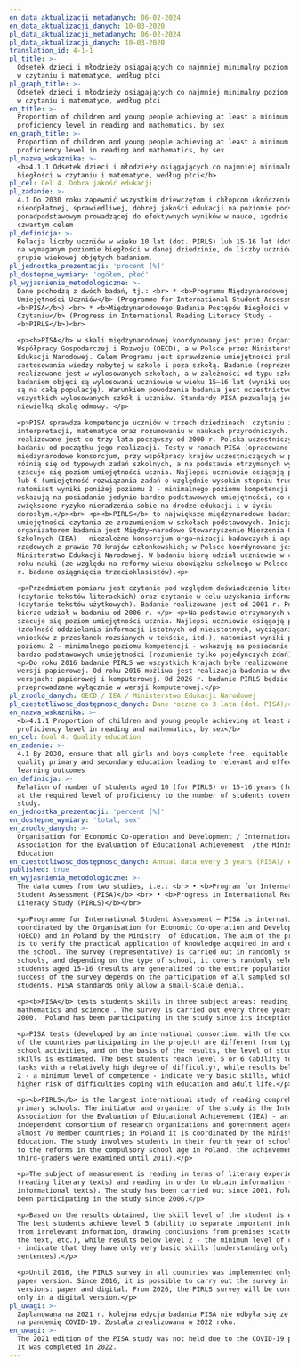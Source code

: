 ```yaml
---
en_data_aktualizacji_metadanych: 06-02-2024
en_data_aktualizacji_danych: 10-03-2020
pl_data_aktualizacji_metadanych: 06-02-2024
pl_data_aktualizacji_danych: 10-03-2020
translation_id: 4-1-1
pl_title: >-
  Odsetek dzieci i młodzieży osiągających co najmniej minimalny poziom biegłości
  w czytaniu i matematyce, według płci
pl_graph_title: >-
  Odsetek dzieci i młodzieży osiągających co najmniej minimalny poziom biegłości
  w czytaniu i matematyce, według płci
en_title: >-
  Proportion of children and young people achieving at least a minimum
  proficiency level in reading and mathematics, by sex
en_graph_title: >-
  Proportion of children and young people achieving at least a minimum
  proficiency level in reading and mathematics, by sex
pl_nazwa_wskaznika: >-
  <b>4.1.1 Odsetek dzieci i młodzieży osiągających co najmniej minimalny poziom
  biegłości w czytaniu i matematyce, według płci</b>
pl_cel: Cel 4. Dobra jakość edukacji
pl_zadanie: >-
  4.1 Do 2030 roku zapewnić wszystkim dziewczętom i chłopcom ukończenie
  nieodpłatnej, sprawiedliwej, dobrej jakości edukacji na poziomie podstawowym i
  ponadpodstawowym prowadzącej do efektywnych wyników w nauce, zgodnie z
  czwartym celem
pl_definicja: >-
  Relacja liczby uczniów w wieku 10 lat (dot. PIRLS) lub 15-16 lat (dot. PISA)
  na wymaganym poziomie biegłości w danej dziedzinie, do liczby uczniów w danej
  grupie wiekowej objętych badaniem.
pl_jednostka_prezentacji: 'procent [%]'
pl_dostepne_wymiary: 'ogółem, płeć'
pl_wyjasnienia_metodologiczne: >-
  Dane pochodzą z dwóch badań, tj.: <br> * <b>Programu Międzynarodowej Oceny
  Umiejętności Uczniów</b> (Programme for International Student Assessment –
  <b>PISA</b>) <br> * <b>Międzynarodowego Badania Postępów Biegłości w
  Czytaniu</b> (Progress in International Reading Literacy Study -
  <b>PIRLS</b>)<br>

  <p><b>PISA</b> w skali międzynarodowej koordynowany jest przez Organizację
  Współpracy Gospodarczej i Rozwoju (OECD), a w Polsce przez Ministerstwo
  Edukacji Narodowej. Celem Programu jest sprawdzenie umiejętności praktycznego
  zastosowania wiedzy nabytej w szkole i poza szkołą. Badanie (reprezentacyjne)
  realizowane jest w wylosowanych szkołach, a w zależności od typu szkoły
  badaniem objęci są wylosowani uczniowie w wieku 15–16 lat (wyniki uogólniane
  są na całą populację). Warunkiem powodzenia badania jest uczestnictwo w nim
  wszystkich wylosowanych szkół i uczniów. Standardy PISA pozwalają jedynie na
  niewielką skalę odmowy. </p>

  <p>PISA sprawdza kompetencje uczniów w trzech dziedzinach: czytaniu i
  interpretacji, matematyce oraz rozumowaniu w naukach przyrodniczych. Badanie
  realizowane jest co trzy lata począwszy od 2000 r. Polska uczestniczy w
  badaniu od początku jego realizacji. Testy w ramach PISA (opracowane przez
  międzynarodowe konsorcjum, przy współpracy krajów uczestniczących w projekcie)
  różnią się od typowych zadań szkolnych, a na podstawie otrzymanych wyników
  szacuje się poziom umiejętności ucznia. Najlepsi uczniowie osiągają poziom 5
  lub 6 (umiejętność rozwiązania zadań o względnie wysokim stopniu trudności),
  natomiast wyniki poniżej poziomu 2 - minimalnego poziomu kompetencji -
  wskazują na posiadanie jedynie bardzo podstawowych umiejętności, co oznacza
  zwiększone ryzyko nieradzenia sobie na drodze edukacji i w życiu
  dorosłym.</p><br> <p><b>PIRLS</b> to największe międzynarodowe badanie
  umiejętności czytania ze zrozumieniem w szkołach podstawowych. Inicjatorem i
  organizatorem badania jest Między¬narodowe Stowarzyszenie Mierzenia Osiągnięć
  Szkolnych (IEA) – niezależne konsorcjum orga¬nizacji badawczych i agencji
  rządowych z prawie 70 krajów członkowskich; w Polsce koordynowane jest przez
  Ministerstwo Edukacji Narodowej. W badaniu biorą udział uczniowie w czwartym
  roku nauki (ze względu na reformy wieku obowiązku szkolnego w Polsce do 2011
  r. badano osiągnięcia trzecioklasistów).<p>

  <p>Przedmiotem pomiaru jest czytanie pod względem doświadczenia literackiego
  (czytanie tekstów literackich) oraz czytanie w celu uzyskania informacji
  (czytanie tekstów użytkowych). Badanie realizowane jest od 2001 r. Polska
  bierze udział w badaniu od 2006 r. </p> <p>Na podstawie otrzymanych wyników
  szacuje się poziom umiejętności ucznia. Najlepsi uczniowie osiągają poziom 5
  (zdolność oddzielania informacji istotnych od nieistotnych, wyciąganie
  wniosków z przesłanek rozsianych w tekście, itd.), natomiast wyniki poniżej
  poziomu 2 - minimalnego poziomu kompetencji - wskazują na posiadanie jedynie
  bardzo podstawowych umiejętności (rozumienie tylko pojedynczych zdań).</p>
  <p>Do roku 2016 badanie PIRLS we wszystkich krajach było realizowane tylko w
  wersji papierowej. Od roku 2016 możliwa jest realizacja badania w dwóch
  wersjach: papierowej i komputerowej. Od 2026 r. badanie PIRLS będzie
  przeprowadzane wyłącznie w wersji komputerowej.</p>
pl_zrodlo_danych: OECD / IEA / Ministerstwo Edukacji Narodowej
pl_czestotliwosc_dostępnosc_danych: Dane roczne co 3 lata (dot. PISA)/co 5 lat (dot. PIRLS); od 2011 r.
en_nazwa_wskaznika: >-
  <b>4.1.1 Proportion of children and young people achieving at least a minimum
  proficiency level in reading and mathematics, by sex</b>
en_cel: Goal 4. Quality education
en_zadanie: >-
  4.1 By 2030, ensure that all girls and boys complete free, equitable and
  quality primary and secondary education leading to relevant and effective
  learning outcomes
en_definicja: >-
  Relation of number of students aged 10 (for PIRLS) or 15-16 years (for PISA)
  at the required level of proficiency to the number of students covered by the
  study.
en_jednostka_prezentacji: 'percent [%]'
en_dostepne_wymiary: 'total, sex'
en_zrodlo_danych: >-
  Organisation for Economic Co-operation and Development / International
  Association for the Evaluation of Educational Achievement  /the Ministry of
  Education
en_czestotliwosc_dostępnosc_danych: Annual data every 3 years (PISA)/ every 5 years (PIRLS); since 2011
published: true
en_wyjasnienia_metodologiczne: >-
  The data comes from two studies, i.e.: <br> • <b>Program for International
  Student Assessment (PISA)</b> <br> • <b>Progress in International Reading
  Literacy Study (PIRLS)</b></br>

  <p>Programme for International Student Assessment – PISA is internationally
  coordinated by the Organisation for Economic Co-operation and Development
  (OECD) and in Poland by the Ministry  of Education. The aim of the programme
  is to verify the practical application of knowledge acquired in and outside
  the school. The survey (representative) is carried out in randomly selected
  schools, and depending on the type of school, it covers randomly selected
  students aged 15-16 (results are generalized to the entire population). The
  success of the survey depends on the participation of all sampled schools and
  students. PISA standards only allow a small-scale denial.

  <p><b>PISA</b> tests students skills in three subject areas: reading,
  mathematics and science . The survey is carried out every three years, since
  2000.  Poland has been participating in the study since its inception.</p>

  <p>PISA tests (developed by an international consortium, with the cooperation
  of the countries participating in the project) are different from typical
  school activities, and on the basis of the results, the level of student
  skills is estimated. The best students reach level 5 or 6 (ability to resolve
  tasks with a relatively high degree of difficulty), while results below level
  2 - a minimum level of competence - indicate very basic skills, which means a
  higher risk of difficulties coping with education and adult life.</p>

  <p><b>PIRLS</b> is the largest international study of reading comprehension in
  primary schools. The initiator and organizer of the study is the International
  Association for the Evaluation of Educational Achievement (IEA) - an
  independent consortium of research organizations and government agencies from
  almost 70 member countries; in Poland it is coordinated by the Ministry of
  Education. The study involves students in their fourth year of schooling (due
  to the reforms in the compulsory school age in Poland, the achievements of
  third-graders were examined until 2011).</p>

  <p>The subject of measurement is reading in terms of literary experience
  (reading literary texts) and reading in order to obtain information (reading
  informational texts). The study has been carried out since 2001. Poland has
  been participating in the study since 2006.</p>

  <p>Based on the results obtained, the skill level of the student is estimated.
  The best students achieve level 5 (ability to separate important information
  from irrelevant information, drawing conclusions from premises scattered in
  the text, etc.), while results below level 2 - the minimum level of competence
  - indicate that they have only very basic skills (understanding only single
  sentences).</p>

  <p>Until 2016, the PIRLS survey in all countries was implemented only in a
  paper version. Since 2016, it is possible to carry out the survey in two
  versions: paper and digital. From 2026, the PIRLS survey will be conducted
  only in a digital version.</p>
pl_uwagi: >-
  Zaplanowana na 2021 r. kolejna edycja badania PISA nie odbyła się ze względu
  na pandemię COVID-19. Została zrealizowana w 2022 roku.
en_uwagi: >-
  The 2021 edition of the PISA study was not held due to the COVID-19 pandemic.
  It was completed in 2022.
---
```

